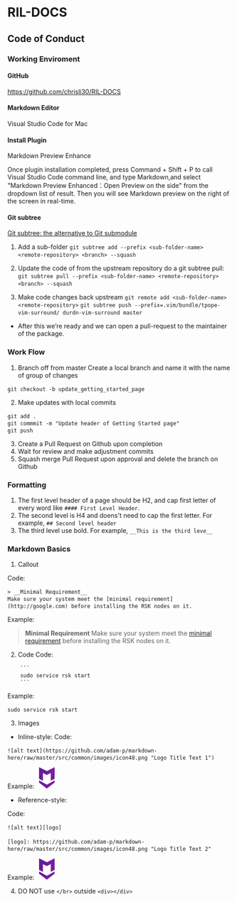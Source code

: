 # RIL-DOCS

## Code of Conduct

### Working Enviroment

#### GitHub
https://github.com/chrisli30/RIL-DOCS

#### Markdown Editor
Visual Studio Code for Mac

#### Install Plugin
Markdown Preview Enhance

Once plugin installation completed, press Command + Shift + P to call Visual Studio Code command line, and type Markdown,and select "Markdown Preview Enhanced：Open Preview on the side" from the dropdown list of result. Then you will see Markdown preview on the right of the screen in real-time.

#### Git subtree
[Git subtree: the alternative to Git submodule](https://www.atlassian.com/blog/git/alternatives-to-git-submodule-git-subtree)
1. Add a sub-folder
`git subtree add --prefix <sub-folder-name> <remote-repository> <branch> --squash`

2. Update the code of from the upstream repository do a git subtree pull:
`git subtree pull --prefix <sub-folder-name> <remote-repository> <branch> --squash`

3. Make code changes back upstream
`git remote add <sub-folder-name> <remote-repository>`
`git subtree push --prefix=.vim/bundle/tpope-vim-surround/ durdn-vim-surround master`


- After this we’re ready and we can open a pull-request to the maintainer of the package.



### Work Flow
1. Branch off from master
Create a local branch and name it with the name of group of changes
```
git checkout -b update_getting_started_page
```

2. Make updates with local commits
```
git add .
git commmit -m "Update header of Getting Started page"
git push
```

3. Create a Pull Request on Github upon completion
4. Wait for review and make adjustment commits
5. Squash merge Pull Request upon approval and delete the branch on Github

### Formatting
1. The first level header of a page should be H2, and cap first letter of every word like `#### First Level Header`.
1. The second level is H4 and doens't need to cap the first letter. For example, `## Second level header`
1. The third level use bold. For example, `__This is the third leve__`


### Markdown Basics

1. Callout

Code: 
```
> __Minimal Requirement__
Make sure your system meet the [minimal requirement](http://google.com) before installing the RSK nodes on it.  
```
Example:
> __Minimal Requirement__
Make sure your system meet the [minimal requirement](http://google.com) before installing the RSK nodes on it.  

2. Code
Code:
```
    ```
    sudo service rsk start
    ```
```

Example:
```
sudo service rsk start
```

3. Images
* Inline-style: 
Code:

```
![alt text](https://github.com/adam-p/markdown-here/raw/master/src/common/images/icon48.png "Logo Title Text 1")
```

Example:
![alt text](https://github.com/adam-p/markdown-here/raw/master/src/common/images/icon48.png "Logo Title Text 1")

* Reference-style: 

Code:
```
![alt text][logo]

[logo]: https://github.com/adam-p/markdown-here/raw/master/src/common/images/icon48.png "Logo Title Text 2"
```

Example:
![alt text][logo]

[logo]: https://github.com/adam-p/markdown-here/raw/master/src/common/images/icon48.png "Logo Title Text 2"

4. DO NOT use `</br>` outside `<div></div>`
